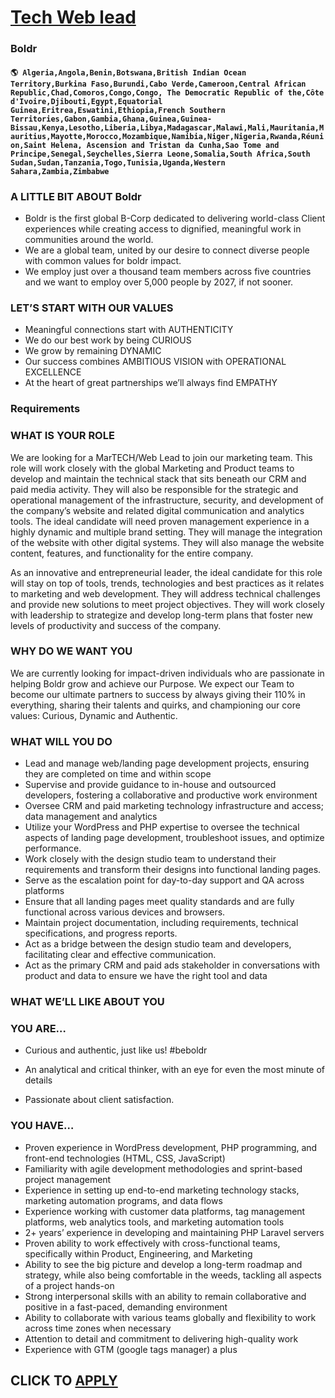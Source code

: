 # [Tech Web lead](https://www.remotewlb.com/apply/tech-web-lead)  
### Boldr  
#### `🌎 Algeria,Angola,Benin,Botswana,British Indian Ocean Territory,Burkina Faso,Burundi,Cabo Verde,Cameroon,Central African Republic,Chad,Comoros,Congo,Congo, The Democratic Republic of the,Côte d'Ivoire,Djibouti,Egypt,Equatorial Guinea,Eritrea,Eswatini,Ethiopia,French Southern Territories,Gabon,Gambia,Ghana,Guinea,Guinea-Bissau,Kenya,Lesotho,Liberia,Libya,Madagascar,Malawi,Mali,Mauritania,Mauritius,Mayotte,Morocco,Mozambique,Namibia,Niger,Nigeria,Rwanda,Réunion,Saint Helena, Ascension and Tristan da Cunha,Sao Tome and Principe,Senegal,Seychelles,Sierra Leone,Somalia,South Africa,South Sudan,Sudan,Tanzania,Togo,Tunisia,Uganda,Western Sahara,Zambia,Zimbabwe`  

### A LITTLE BIT ABOUT Boldr

  * Boldr is the first global B-Corp dedicated to delivering world-class Client experiences while creating access to dignified, meaningful work in communities around the world.
  * We are a global team, united by our desire to connect diverse people with common values for boldr impact. 
  * We employ just over a thousand team members across five countries and we want to employ over 5,000 people by 2027, if not sooner.

### LET’S START WITH OUR VALUES

  * Meaningful connections start with AUTHENTICITY
  * We do our best work by being CURIOUS
  * We grow by remaining DYNAMIC
  * Our success combines AMBITIOUS VISION with OPERATIONAL EXCELLENCE 
  * At the heart of great partnerships we’ll always find EMPATHY

### Requirements

### WHAT IS YOUR ROLE

We are looking for a MarTECH/Web Lead to join our marketing team. This role will work closely with the global Marketing and Product teams to develop and maintain the technical stack that sits beneath our CRM and paid media activity. They will also be responsible for the strategic and operational management of the infrastructure, security, and development of the company’s website and related digital communication and analytics tools. The ideal candidate will need proven management experience in a highly dynamic and multiple brand setting. They will manage the integration of the website with other digital systems. They will also manage the website content, features, and functionality for the entire company.

As an innovative and entrepreneurial leader, the ideal candidate for this role will stay on top of tools, trends, technologies and best practices as it relates to marketing and web development. They will address technical challenges and provide new solutions to meet project objectives. They will work closely with leadership to strategize and develop long-term plans that foster new levels of productivity and success of the company.

### WHY DO WE WANT YOU

We are currently looking for impact-driven individuals who are passionate in helping Boldr grow and achieve our Purpose. We expect our Team to become our ultimate partners to success by always giving their 110% in everything, sharing their talents and quirks, and championing our core values: Curious, Dynamic and Authentic.

### WHAT WILL YOU DO

  * Lead and manage web/landing page development projects, ensuring they are completed on time and within scope
  * Supervise and provide guidance to in-house and outsourced developers, fostering a collaborative and productive work environment
  * Oversee CRM and paid marketing technology infrastructure and access; data management and analytics
  * Utilize your WordPress and PHP expertise to oversee the technical aspects of landing page development, troubleshoot issues, and optimize performance.
  * Work closely with the design studio team to understand their requirements and transform their designs into functional landing pages.
  * Serve as the escalation point for day-to-day support and QA across platforms
  * Ensure that all landing pages meet quality standards and are fully functional across various devices and browsers.
  * Maintain project documentation, including requirements, technical specifications, and progress reports.
  * Act as a bridge between the design studio team and developers, facilitating clear and effective communication.
  * Act as the primary CRM and paid ads stakeholder in conversations with product and data to ensure we have the right tool and data

### WHAT WE’LL LIKE ABOUT YOU

###  YOU ARE…

  * Curious and authentic, just like us! #beboldr 

  * An analytical and critical thinker, with an eye for even the most minute of details
  * Passionate about client satisfaction.  

### YOU HAVE…  

  * Proven experience in WordPress development, PHP programming, and front-end technologies (HTML, CSS, JavaScript)
  * Familiarity with agile development methodologies and sprint-based project management
  * Experience in setting up end-to-end marketing technology stacks, marketing automation programs, and data flows
  * Experience working with customer data platforms, tag management platforms, web analytics tools, and marketing automation tools
  * 2+ years’ experience in developing and maintaining PHP Laravel servers
  * Proven ability to work effectively with cross-functional teams, specifically within Product, Engineering, and Marketing
  * Ability to see the big picture and develop a long-term roadmap and strategy, while also being comfortable in the weeds, tackling all aspects of a project hands-on
  * Strong interpersonal skills with an ability to remain collaborative and positive in a fast-paced, demanding environment
  * Ability to collaborate with various teams globally and flexibility to work across time zones when necessary
  * Attention to detail and commitment to delivering high-quality work
  * Experience with GTM (google tags manager) a plus

  
## CLICK TO [APPLY](https://www.remotewlb.com/apply/tech-web-lead)

